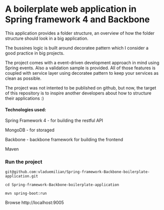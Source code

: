 
# A boilerplate web application in Spring framework 4 and Backbone #

This application provides a folder structure, an overview of how the
folder structure should look in a big application.

The bussines logic is built around decoratee pattern which I consider
a good practice in big projects.

The project comes with a event-driven development approach in mind 
using Spring events. Also a validation sample is provided. All of those
features is coupled with service layer using decoratee pattern to keep
your services as clean as possible.

The project was not intented to be published on github, but now, the 
target of this repository is to inspire another developers about how 
to structure their applications :)

#### Technologies used: ####

Spring Framework 4 - for building the restful API

MongoDB - for storaged

Backbone - backbone framework for building the frontend

Maven

### Run the project ###

`git@github.com:vladuemilian/Spring-framework-Backbone-boilerplate-application.git`

`cd Spring-framework-Backbone-boilerplate-application`

`mvn spring-boot:run`

Browse http://localhost:9005


